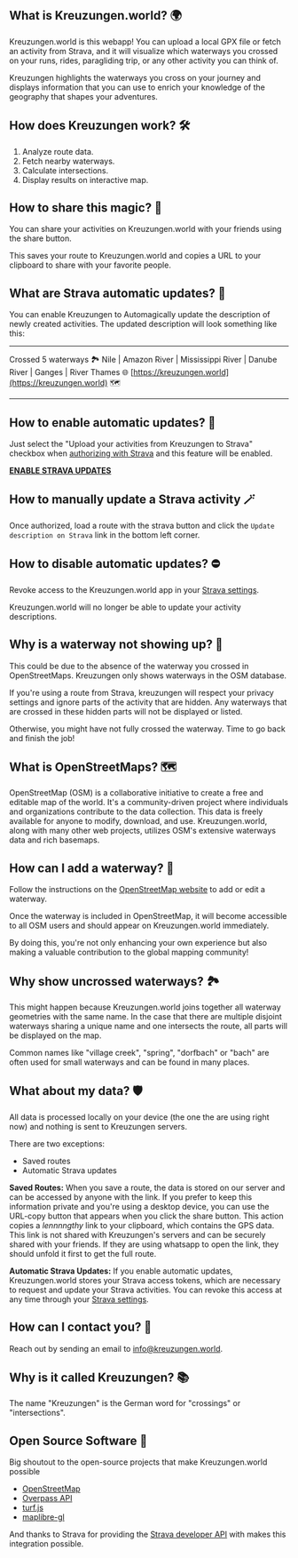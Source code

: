 ## What is Kreuzungen.world?  🌍

Kreuzungen.world is this webapp! You can upload a local GPX file or fetch an activity from Strava, and it will visualize which waterways you crossed on your runs, rides, paragliding trip, or any other activity you can think of.

Kreuzungen highlights the waterways you cross on your journey and displays information that you can use to enrich your knowledge of the geography that shapes your adventures.

## How does Kreuzungen work? 🛠️

1. Analyze route data.
1. Fetch nearby waterways.
1. Calculate intersections.
1. Display results on interactive map.

<!-- You can read more about how and why Kreuzungen came to be in the [blog post](https://0110100.github.io/kreuzungen). -->

## How to share this magic? 🤙

You can share your activities on Kreuzungen.world with your friends using the share button.

This saves your route to Kreuzungen.world and copies a URL to your clipboard to share with your favorite people.

## What are Strava automatic updates? 🪩

You can enable Kreuzungen to Automagically update the description of newly created activities. The updated description will look something like this:

---

Crossed 5 waterways 🏞️ Nile | Amazon River | Mississippi River | Danube River | Ganges | River Thames 🌐 [https://kreuzungen.world](https://kreuzungen.world) 🗺️

---

## How to enable automatic updates? 🚀

Just select the "Upload your activities from Kreuzungen to Strava" checkbox when [authorizing with Strava](https://www.strava.com/oauth/authorize?client_id=56275&response_type=code&redirect_uri=https://kreuzungen.world/index.html?exchange_token&approval_prompt=force&scope=activity:read,activity:read_all,activity:write) and this feature will be enabled.

**[ENABLE STRAVA UPDATES](https://www.strava.com/oauth/authorize?client_id=56275&response_type=code&redirect_uri=https://kreuzungen.world/index.html?exchange_token&approval_prompt=force&scope=activity:read,activity:read_all,activity:write)**

## How to manually update a Strava activity 🪄

Once authorized, load a route with the strava button and click the `Update description on Strava` link in the bottom left corner.

## How to disable automatic updates? ⛔

Revoke access to the Kreuzungen.world app in your [Strava settings](https://www.strava.com/settings/apps).

Kreuzungen.world will no longer be able to update your activity descriptions.

## Why is a waterway not showing up? 🤔

This could be due to the absence of the waterway you crossed in OpenStreetMaps. Kreuzungen only shows waterways in the OSM database.

If you're using a route from Strava, kreuzungen will respect your privacy settings and ignore parts of the activity that are hidden. Any waterways that are crossed in these hidden parts will not be displayed or listed.

Otherwise, you might have not fully crossed the waterway. Time to go back and finish the job!

## What is OpenStreetMaps? 🗺️

OpenStreetMap (OSM) is a collaborative initiative to create a free and editable map of the world. It's a community-driven project where individuals and organizations contribute to the data collection. This data is freely available for anyone to modify, download, and use. Kreuzungen.world, along with many other web projects, utilizes OSM's extensive waterways data and rich basemaps.

## How can I add a waterway? 🙋

Follow the instructions on the [OpenStreetMap website](https://www.openstreetmap.org/) to add or edit a waterway.

Once the waterway is included in OpenStreetMap, it will become accessible to all OSM users and should appear on Kreuzungen.world immediately.

By doing this, you're not only enhancing your own experience but also making a valuable contribution to the global mapping community!

## Why show uncrossed waterways? 🏞️

This might happen because Kreuzungen.world joins together all waterway geometries with the same name. In the case that there are multiple disjoint waterways sharing a unique name and one intersects the route, all parts will be displayed on the map.

Common names like "village creek", "spring", "dorfbach" or "bach" are often used for small waterways and can be found in many places.

## What about my data? 🛡️

All data is processed locally on your device (the one the are using right now) and nothing is sent to Kreuzungen servers.

There are two exceptions:

- Saved routes
- Automatic Strava updates

**Saved Routes:** When you save a route, the data is stored on our server and can be accessed by anyone with the link. If you prefer to keep this information private and you're using a desktop device, you can use the URL-copy button that appears when you click the share button. This action copies a *lennnngthy* link to your clipboard, which contains the GPS data. This link is not shared with Kreuzungen's servers and can be securely shared with your friends. If they are using whatsapp to open the link, they should unfold it first to get the full route.

**Automatic Strava Updates:** If you enable automatic updates, Kreuzungen.world stores your Strava access tokens, which are necessary to request and update your Strava activities. You can revoke this access at any time through your [Strava settings](https://www.strava.com/settings/apps).

## How can I contact you? 📨

Reach out by sending an email to [info@kreuzungen.world](info@kreuzungen.world).

## Why is it called Kreuzungen? 📚

The name "Kreuzungen" is the German word for "crossings" or "intersections".

## Open Source Software 💚

Big shoutout to the open-source projects that make Kreuzungen.world possible

- [OpenStreetMap](https://www.openstreetmap.org/)
- [Overpass API](https://wiki.openstreetmap.org/wiki/Overpass_API)
- [turf.js](https://turfjs.org/)
- [maplibre-gl](https://maplibre.org/)

And thanks to Strava for providing the [Strava developer API](https://developers.strava.com/docs/) with makes this integration possible.
